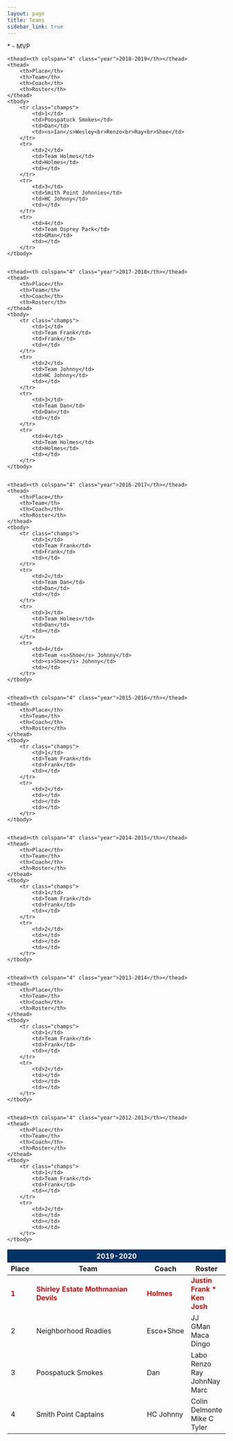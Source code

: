 ```yaml
---
layout: page
title: Teams
sidebar_link: true
---
```


<style>
.year {text-align:center;background-color:#013369;color:#FFFFFF;}
.champs {color:#D50A0A;font-weight:bold;}
.logo {width:40px;height:40px;vertical-align:middle;}
td {vertical-align:middle;horizontal-align:center;}
</style>

\* - MVP

<table width="80%">
	<thead><th colspan="4" class="year">2019-2020</th></thead>
	<thead>
		<th>Place</th>
		<th>Team</th>
		<th>Coach</th>
		<th>Roster</th>
	</thead>
	<tbody>
		<tr class="champs">
			<td>1</td>
			<td>Shirley Estate Mothmanian Devils</td>
			<td>Holmes</td>
			<td>Justin<br>Frank *<br>Ken<br>Josh</td>
		</tr>
		<tr>
			<td>2</td>
			<td>Neighborhood Roadies</td>
			<td>Esco+Shoe</td>
			<td>JJ<br>GMan<br>Maca<br>Dingo</td>
		</tr>
		<tr>
			<td>3</td>
			<td>Poospatuck Smokes</td>
			<td>Dan</td>
			<td>Labo<br>Renzo<br>Ray<br>JohnNay<br>Marc</td>
		</tr>
		<tr>
			<td>4</td>
			<td>Smith Point Captains</td>
			<td>HC Johnny</td>
			<td>Colin<br>Delmonte<br>Mike C<br>Tyler</td>
		</tr>
	</tbody>
	
	
	<thead><th colspan="4" class="year">2018-2019</th></thead>
	<thead>
		<th>Place</th>
		<th>Team</th>
		<th>Coach</th>
		<th>Roster</th>
	</thead>
	<tbody>
		<tr class="champs">
			<td>1</td>
			<td>Poospatuck Smokes</td>
			<td>Dan</td>
			<td><s>Ian</s>Wesley<br>Renzo<br>Ray<br>Shoe</td>
		</tr>
		<tr>
			<td>2</td>
			<td>Team Holmes</td>
			<td>Holmes</td>
			<td></td>
		</tr>
		<tr>
			<td>3</td>
			<td>Smith Point Johnnies</td>
			<td>HC Johnny</td>
			<td></td>
		</tr>
		<tr>
			<td>4</td>
			<td>Team Osprey Park</td>
			<td>GMan</td>
			<td></td>
		</tr>
	</tbody>
	
	
	<thead><th colspan="4" class="year">2017-2018</th></thead>
	<thead>
		<th>Place</th>
		<th>Team</th>
		<th>Coach</th>
		<th>Roster</th>
	</thead>
	<tbody>
		<tr class="champs">
			<td>1</td>
			<td>Team Frank</td>
			<td>Frank</td>
			<td></td>
		</tr>
		<tr>
			<td>2</td>
			<td>Team Johnny</td>
			<td>HC Johnny</td>
			<td></td>
		</tr>
		<tr>
			<td>3</td>
			<td>Team Dan</td>
			<td>Dan</td>
			<td></td>
		</tr>
		<tr>
			<td>4</td>
			<td>Team Holmes</td>
			<td>Holmes</td>
			<td></td>
		</tr>
	</tbody>


	<thead><th colspan="4" class="year">2016-2017</th></thead>
	<thead>
		<th>Place</th>
		<th>Team</th>
		<th>Coach</th>
		<th>Roster</th>
	</thead>
	<tbody>
		<tr class="champs">
			<td>1</td>
			<td>Team Frank</td>
			<td>Frank</td>
			<td></td>
		</tr>
		<tr>
			<td>2</td>
			<td>Team Dan</td>
			<td>Dan</td>
			<td></td>
		</tr>
		<tr>
			<td>3</td>
			<td>Team Holmes</td>
			<td>Dan</td>
			<td></td>
		</tr>
		<tr>
			<td>4</td>
			<td>Team <s>Shoe</s> Johnny</td>
			<td><s>Shoe</s> Johnny</td>
			<td></td>
		</tr>
	</tbody>


	<thead><th colspan="4" class="year">2015-2016</th></thead>
	<thead>
		<th>Place</th>
		<th>Team</th>
		<th>Coach</th>
		<th>Roster</th>
	</thead>
	<tbody>
		<tr class="champs">
			<td>1</td>
			<td>Team Frank</td>
			<td>Frank</td>
			<td></td>
		</tr>
		<tr>
			<td>2</td>
			<td></td>
			<td></td>
			<td></td>
		</tr>
	</tbody>


	<thead><th colspan="4" class="year">2014-2015</th></thead>
	<thead>
		<th>Place</th>
		<th>Team</th>
		<th>Coach</th>
		<th>Roster</th>
	</thead>
	<tbody>
		<tr class="champs">
			<td>1</td>
			<td>Team Frank</td>
			<td>Frank</td>
			<td></td>
		</tr>
		<tr>
			<td>2</td>
			<td></td>
			<td></td>
			<td></td>
		</tr>
	</tbody>


	<thead><th colspan="4" class="year">2013-2014</th></thead>
	<thead>
		<th>Place</th>
		<th>Team</th>
		<th>Coach</th>
		<th>Roster</th>
	</thead>
	<tbody>
		<tr class="champs">
			<td>1</td>
			<td>Team Frank</td>
			<td>Frank</td>
			<td></td>
		</tr>
		<tr>
			<td>2</td>
			<td></td>
			<td></td>
			<td></td>
		</tr>
	</tbody>
	
	
	<thead><th colspan="4" class="year">2012-2013</th></thead>
	<thead>
		<th>Place</th>
		<th>Team</th>
		<th>Coach</th>
		<th>Roster</th>
	</thead>
	<tbody>
		<tr class="champs">
			<td>1</td>
			<td>Team Frank</td>
			<td>Frank</td>
			<td></td>
		</tr>
		<tr>
			<td>2</td>
			<td></td>
			<td></td>
			<td></td>
		</tr>
	</tbody>
</table>
